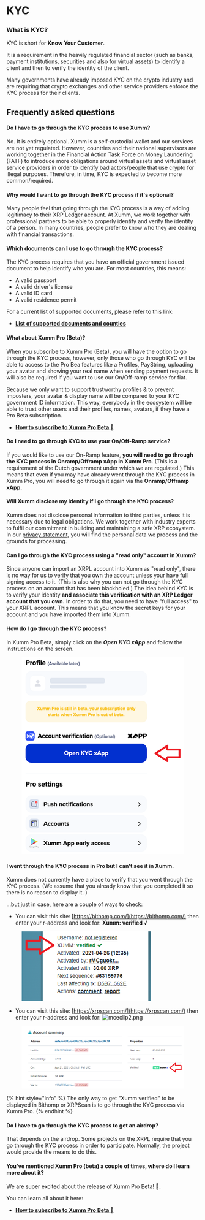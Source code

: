 # KYC

### **What is KYC?**

KYC is short for **Know Your Customer**.

It is a requirement in the heavily regulated financial sector (such as banks, payment institutions, securities and also for virtual assets) to identify a client and then to verify the identity of the client.

Many governments have already imposed KYC on the crypto industry and are requiring that crypto exchanges and other service providers enforce the KYC process for their clients.&#x20;

## Frequently asked questions

#### **Do I have to go through the KYC process to use Xumm?**

No. It is entirely optional. Xumm is a self-custodial wallet and our services are not yet regulated. However, countries and their national supervisors are working together in the Financial Action Task Force on Money Laundering (FATF) to introduce more obligations around virtual assets and virtual asset service providers in order to identify bad actors/people that use crypto for illegal purposes. Therefore, in time, KYC is expected to become more common/required. &#x20;

#### **Why would I want to go through the KYC process if it's optional?**&#x20;

Many people feel that going through the KYC process is a way of adding legitimacy to their XRP Ledger account. At Xumm, we work together with professional partners to be able to properly identify and verify the identity of a person. In many countries, people prefer to know who they are dealing with financial transactions.

#### **Which documents can I use to go through the KYC process?**

The KYC process requires that you have an official government issued document to help identify who you are. For most countries, this means:

* A valid passport
* A valid driver's license
* A valid ID card
* A valid residence permit

For a current list of supported documents, please refer to this link:

* [**List of supported documents and counties**](https://www.veriff.com/supported-countries)&#x20;

#### **What about Xumm Pro (Beta)?**&#x20;

When you subscribe to Xumm Pro (Beta), you will have the option to go through the KYC process, however, only those who go through KYC will be able to access to the Pro Bea features like a Profiles, PayString, uploading your avatar and showing your real name when sending payment requests. It will also be required if you want to use our On/Off-ramp service for fiat.&#x20;

Because we only want to support trustworthy profiles & to prevent imposters, your avatar & display name will be compared to your KYC government ID information. This way, everybody in the ecosystem will be able to trust other users and their profiles, names, avatars, if they have a Pro Beta subscription.

* [**How to subscribe to Xumm Pro Beta 🎉**](../xumm-pro-beta/how-to-subscribe-to-pro.md)

#### **Do I need to go through KYC to use your On/Off-Ramp service?**&#x20;

If you would like to use our On-Ramp feature, **you will need to go through the KYC process in Onramp/Offramp xApp in Xumm Pro**. (This is a requirement of the Dutch government under which we are regulated.) This means that even if you may have already went through the KYC process in Xumm Pro,  you will need to go through it again via the **Onramp/Offramp xApp.**

#### **Will Xumm disclose my identity if I go through the KYC process?**

Xumm does not disclose personal information to third parties, unless it is necessary due to legal obligations. We work together with industry experts to fulfil our commitment in building and maintaining a safe XRP ecosystem. In our [privacy statement](../about-xumm-and-xrpl-labs/where-can-i-find-your-privacy-statement.md), you will find the personal data we process and the grounds for processing. &#x20;

#### **Can I go through the KYC process using a "read only" account in Xumm?**

Since anyone can import an XRPL account into Xumm as "read only", there is no way for us to verify that you own the account unless your have full signing access to it. (This is also why you can not go through the KYC process on an account that has been blackholed.) The idea behind KYC is to verify your identity **and associate this verification with an XRP Ledger account that you own.** In order to do that, you need to have "full access" to your XRPL account. This means that you know the secret keys for your account and you have imported them into Xumm.  &#x20;

#### **How do I go through the KYC process?**

In Xumm Pro Beta, simply click on the _**Open KYC xApp**_ and follow the instructions on the screen.

<figure><img src="../.gitbook/assets/Open KYC xApp.png" alt=""><figcaption></figcaption></figure>

#### **I went through the KYC process in Pro but I can't see it in Xumm.**

Xumm does not currently have a place to verify that you went through the KYC process. (We assume that you already know that you completed it so there is no reason to display it. )

...but just in case, here are a couple of ways to check:

* You can visit this site: [https://bithomp.com/](https://bithomp.com/) then enter your r-address and look for:  **Xumm: verified √**&#x20;

<figure><img src="../.gitbook/assets/Bithomp - Verified.png" alt=""><figcaption></figcaption></figure>

* You can visit this site: [https://xrpscan.com/](https://xrpscan.com/) then enter your r-address and look for:                          ![mceclip2.png](https://drtc9zr.dlvr.cloud/hc/article\_attachments/4475788481810/mceclip2.png)

<figure><img src="../.gitbook/assets/XRPscan - Verified.png" alt=""><figcaption></figcaption></figure>

{% hint style="info" %}
The only way to get "Xumm verified" to be displayed in Bithomp or XRPScan is to go through the KYC process via Xumm Pro.
{% endhint %}

#### &#x20;**Do I have to go through the KYC process to get an airdrop?**

That depends on the airdrop. Some projects on the XRPL require that you go through the KYC process in order to participate. Normally, the project would provide the means to do this.&#x20;

#### **You've mentioned Xumm Pro (beta) a couple of times, where do I learn more about it?**

We are super excited about the release of Xumm Pro Beta! 🎉.&#x20;

You can learn all about it here:

* &#x20;[**How to subscribe to Xumm Pro Beta 🎉**](../xumm-pro-beta/how-to-subscribe-to-pro.md)
